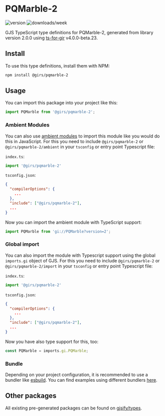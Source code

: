 
# PQMarble-2

![version](https://img.shields.io/npm/v/@girs/pqmarble-2)
![downloads/week](https://img.shields.io/npm/dw/@girs/pqmarble-2)


GJS TypeScript type definitions for PQMarble-2, generated from library version 2.0.0 using [ts-for-gir](https://github.com/gjsify/ts-for-gir) v4.0.0-beta.23.


## Install

To use this type definitions, install them with NPM:
```bash
npm install @girs/pqmarble-2
```

## Usage

You can import this package into your project like this:
```ts
import PQMarble from '@girs/pqmarble-2';
```

### Ambient Modules

You can also use [ambient modules](https://github.com/gjsify/ts-for-gir/tree/main/packages/cli#ambient-modules) to import this module like you would do this in JavaScript.
For this you need to include `@girs/pqmarble-2` or `@girs/pqmarble-2/ambient` in your `tsconfig` or entry point Typescript file:

`index.ts`:
```ts
import '@girs/pqmarble-2'
```

`tsconfig.json`:
```json
{
  "compilerOptions": {
    ...
  },
  "include": ["@girs/pqmarble-2"],
  ...
}
```

Now you can import the ambient module with TypeScript support: 

```ts
import PQMarble from 'gi://PQMarble?version=2';
```

### Global import

You can also import the module with Typescript support using the global `imports.gi` object of GJS.
For this you need to include `@girs/pqmarble-2` or `@girs/pqmarble-2/import` in your `tsconfig` or entry point Typescript file:

`index.ts`:
```ts
import '@girs/pqmarble-2'
```

`tsconfig.json`:
```json
{
  "compilerOptions": {
    ...
  },
  "include": ["@girs/pqmarble-2"],
  ...
}
```

Now you have also type support for this, too:

```ts
const PQMarble = imports.gi.PQMarble;
```

### Bundle

Depending on your project configuration, it is recommended to use a bundler like [esbuild](https://esbuild.github.io/). You can find examples using different bundlers [here](https://github.com/gjsify/ts-for-gir/tree/main/examples).

## Other packages

All existing pre-generated packages can be found on [gjsify/types](https://github.com/gjsify/types).

